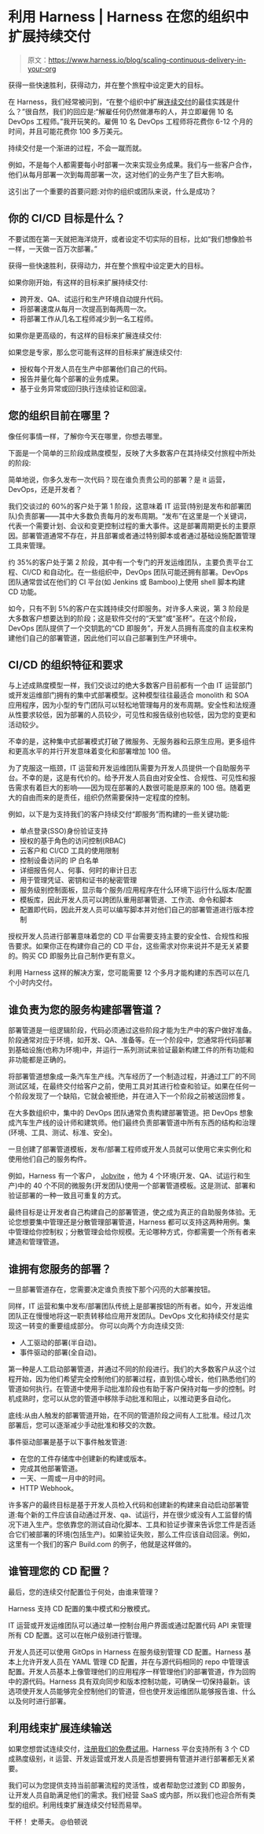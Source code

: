 # 利用 Harness | Harness 在您的组织中扩展持续交付

> 原文：<https://www.harness.io/blog/scaling-continuous-delivery-in-your-org>

获得一些快速胜利，获得动力，并在整个旅程中设定更大的目标。

在 Harness，我们经常被问到，“在整个组织中扩展[连续交付](https://harness.io/blog/what-is-continuous-delivery/)的最佳实践是什么？”很自然，我们的回应是:“解雇任何仍然做瀑布的人，并立即雇佣 10 名 DevOps 工程师。”我开玩笑的。雇佣 10 名 DevOps 工程师将花费你 6-12 个月的时间，并且可能花费你 100 多万美元。

持续交付是一个渐进的过程，不会一蹴而就。

例如，不是每个人都需要每小时部署一次来实现业务成果。我们与一些客户合作，他们从每月部署一次到每周部署一次，这对他们的业务产生了巨大影响。

这引出了一个重要的首要问题:对你的组织或团队来说，什么是成功？

## 你的 CI/CD 目标是什么？

不要试图在第一天就把海洋烧开，或者设定不切实际的目标，比如“我们想像脸书一样，一天做一百万次部署。”

获得一些快速胜利，获得动力，并在整个旅程中设定更大的目标。

如果你刚开始，有这样的目标来扩展持续交付:

*   跨开发、QA、试运行和生产环境自动提升代码。
*   将部署速度从每月一次提高到每两周一次。
*   将部署工作从几名工程师减少到一名工程师。

如果你是更高级的，有这样的目标来扩展连续交付:

如果您是专家，那么您可能有这样的目标来扩展连续交付:

*   授权每个开发人员在生产中部署他们自己的代码。
*   报告并量化每个部署的业务成果。
*   基于业务异常或回归执行连续验证和回滚。

## 您的组织目前在哪里？

像任何事情一样，了解你今天在哪里，你想去哪里。

下面是一个简单的三阶段成熟度模型，反映了大多数客户在其持续交付旅程中所处的阶段:

简单地说，你多久发布一次代码？现在谁负责贵公司的部署？是 it 运营，DevOps，还是开发者？

我们交谈过的 60%的客户处于第 1 阶段，这意味着 IT 运营(特别是发布和部署团队)负责部署——其中大多数负责每月的发布周期。“发布”在这里是一个关键词，代表一个需要计划、会议和变更控制过程的重大事件。这是部署周期更长的主要原因。部署管道通常不存在，并且部署或者通过特别脚本或者通过基础设施配置管理工具来管理。

约 35%的客户处于第 2 阶段，其中有一个专门的开发运维团队，主要负责平台工程、CI/CD 和自动化。在一些组织中，DevOps 团队可能还拥有部署。DevOps 团队通常尝试在他们的 CI 平台(如 Jenkins 或 Bamboo)上使用 shell 脚本构建 CD 功能。

如今，只有不到 5%的客户在实践持续交付即服务。对许多人来说，第 3 阶段是大多数客户想要达到的阶段；这是软件交付的“天堂”或“圣杯”。在这个阶段，DevOps 团队提供了一个交钥匙的“CD 即服务”，开发人员拥有高度的自主权来构建他们自己的部署管道，因此他们可以自己部署到生产环境中。

## CI/CD 的组织特征和要求

与上述成熟度模型一样，我们交谈过的绝大多数客户目前都有一个由 IT 运营部门或开发运维部门拥有的集中式部署模型。这种模型往往最适合 monolith 和 SOA 应用程序，因为小型的专门团队可以轻松地管理每月的发布周期。安全性和法规遵从性要求较低，因为部署的人员较少，可见性和报告级别也较低，因为您的变更和活动较少。

不幸的是，这种集中式部署模式打破了微服务、无服务器和云原生应用。更多组件和更高水平的并行开发意味着变化和部署增加 100 倍。

为了克服这一瓶颈，IT 运营和开发运维团队需要为开发人员提供一个自助服务平台。不幸的是，这是有代价的。给予开发人员自由对安全性、合规性、可见性和报告需求有着巨大的影响——因为现在部署的人数很可能是原来的 100 倍。随着更大的自由而来的是责任，组织仍然需要保持一定程度的控制。

例如，以下是为支持我们的客户持续交付“即服务”而构建的一些关键功能:

*   单点登录(SSO)身份验证支持
*   授权的基于角色的访问控制(RBAC)
*   云客户和 CI/CD 工具的使用限制
*   控制设备访问的 IP 白名单
*   详细报告何人、何事、何时的审计日志
*   用于管理凭证、密钥和证书的秘密管理
*   服务级别控制面板，显示每个服务/应用程序在什么环境下运行什么版本/配置
*   模板库，因此开发人员可以跨团队重用部署管道、工作流、命令和脚本
*   配置即代码，因此开发人员可以编写脚本并对他们自己的部署管道进行版本控制

授权开发人员进行部署意味着您的 CD 平台需要支持主要的安全性、合规性和报告要求。如果你正在构建你自己的 CD 平台，这些需求对你来说并不是无关紧要的。购买 CD 即服务比自己制作更有意义。

利用 Harness 这样的解决方案，您可能需要 12 个多月才能构建的东西可以在几个小时内交付。

## 谁负责为您的服务构建部署管道？

部署管道是一组逻辑阶段，代码必须通过这些阶段才能为生产中的客户做好准备。阶段通常对应于环境，如开发、QA、准备等。在一个阶段中，您通常将代码部署到基础设施(也称为环境)中，并运行一系列测试来验证最新构建工件的所有功能和非功能都是正确的。

将部署管道想象成一条汽车生产线。汽车经历了一个制造过程，并通过工厂的不同测试区域，在最终交付给客户之前，使用工具对其进行检查和验证。如果在任何一个阶段发现了一个缺陷，它就会被拒绝，并在进入下一个阶段之前被送回修复。

在大多数组织中，集中的 DevOps 团队通常负责构建部署管道。把 DevOps 想象成汽车生产线的设计师和建筑师。他们最终负责部署管道中所有东西的结构和治理(环境、工具、测试、标准、安全)。

一旦创建了部署管道模板，发布/部署工程师或开发人员就可以使用它来实例化和使用他们自己的服务构件。

例如，Harness 有一个客户， [Jobvite](https://harness.io/customers/case-studies/reduce-deployment-time/) ，他为 4 个环境(开发、QA、试运行和生产)中的 40 个不同的微服务(开发团队)使用一个部署管道模板。这是测试、部署和验证部署的一种一致且可重复的方式。

最终目标是让开发者自己构建自己的部署管道，使之成为真正的自助服务体验。无论您想要集中管理还是分散管理部署管道，Harness 都可以支持这两种用例。集中管理给你控制权；分散管理会给你规模。无论哪种方式，你都需要一个所有者来建造和管理管道。

## 谁拥有您服务的部署？

一旦部署管道存在，您需要决定谁负责按下那个闪亮的大部署按钮。

同样，IT 运营和集中发布/部署团队传统上是部署按钮的所有者。如今，开发运维团队正在慢慢地将这一职责转移给应用开发团队。DevOps 文化和持续交付是实现这一转变的重要组成部分。
你可以向两个方向连续交货:

*   人工驱动的部署(半自动)。
*   事件驱动的部署(全自动)。

第一种是人工启动部署管道，并通过不同的阶段进行。我们的大多数客户从这个过程开始，因为他们希望完全控制他们的部署过程，直到信心增长，他们熟悉他们的管道如何执行。在管道中使用手动批准阶段也有助于客户保持对每一步的控制。时机成熟时，您可以从您的管道中移除手动批准和阻止，以推动更多自动化。

底线:从由人触发的部署管道开始，在不同的管道阶段之间有人工批准。经过几次部署后，您可以逐渐减少手动批准和移交的次数。

事件驱动部署是基于以下事件触发管道:

*   在您的工件存储库中创建新的构建或版本。
*   完成其他部署管道。
*   一天、一周或一月中的时间。
*   HTTP Webhook。

许多客户的最终目标是基于开发人员检入代码和创建新的构建来自动启动部署管道:每个新的工件应该自动通过开发、qa、试运行，并在很少或没有人工监督的情况下进入生产。您依靠您的测试自动化脚本、工具和验证步骤来告诉您工件是否适合它们被部署的环境(包括生产)。如果验证失败，那么工件应该自动回滚。例如，这里有一个我们的客户 Build.com 的例子，他就是这样做的。

## 谁管理您的 CD 配置？

最后，您的连续交付配置位于何处，由谁来管理？

Harness 支持 CD 配置的集中模式和分散模式。

IT 运营或开发运维团队可以通过单一控制台用户界面或通过配置代码 API 来管理所有 CD 配置。这可以在帐户级别进行管理。

开发人员还可以使用 GitOps in Harness 在服务级别管理 CD 配置。Harness 基本上允许开发人员在 YAML 管理 CD 配置，并在与源代码相同的 repo 中管理该配置。开发人员基本上像管理他们的应用程序一样管理他们的部署管道，作为回购中的源代码。Harness 具有双向同步和版本控制功能，可确保一切保持最新。该选项使开发人员能够完全控制他们的管道，但也使开发运维团队能够报告谁、什么以及何时进行部署。

## 利用线束扩展连续输送

如果您想尝试连续交付，[注册我们的免费试用](https://app.harness.io/auth/#/signup/)。Harness 平台支持所有 3 个 CD 成熟度级别，it 运营、开发运营或开发人员是否想要拥有管道并进行部署都无关紧要。

我们可以为您提供支持当前部署流程的灵活性，或者帮助您过渡到 CD 即服务，让开发人员自助满足他们的需求。我们经营 SaaS 或内部，所以我们也迎合所有类型的组织。利用线束扩展连续交付轻而易举。

干杯！
史蒂夫。
@伯顿说